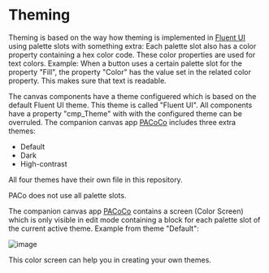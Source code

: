 # Theming

Theming is based on the way how theming is implemented in [Fluent UI](https://developer.microsoft.com/fluentui/) using palette slots with something extra: Each palette slot also has a color property containing a hex color code. These color properties are used for text colors. Example: When a button uses a certain palette slot for the property "Fill", the property "Color" has the value set in the related color property. This makes sure that text is readable.

The canvas components have a theme configuered which is based on the default Fluent UI theme. This theme is called "Fluent UI". All components have a property "cmp_Theme" with with the configured theme can be overruled. The companion canvas app [PACoCo](.//PACoCo.md) includes three extra themes:

- Default
- Dark
- High-contrast

All four themes have their own file in this repository.

PACo does not use all palette slots.

The companion canvas app [PACoCo](.//PACoCo.md) contains a screen (Color Screen) which is only visible in edit mode containing a block for each palette slot of the current active theme. Example from theme "Default":

![image](https://user-images.githubusercontent.com/35654198/197279296-d19ede43-3529-4df5-a7a8-476d3aa59e30.png)

This color screen can help you in creating your own themes.
